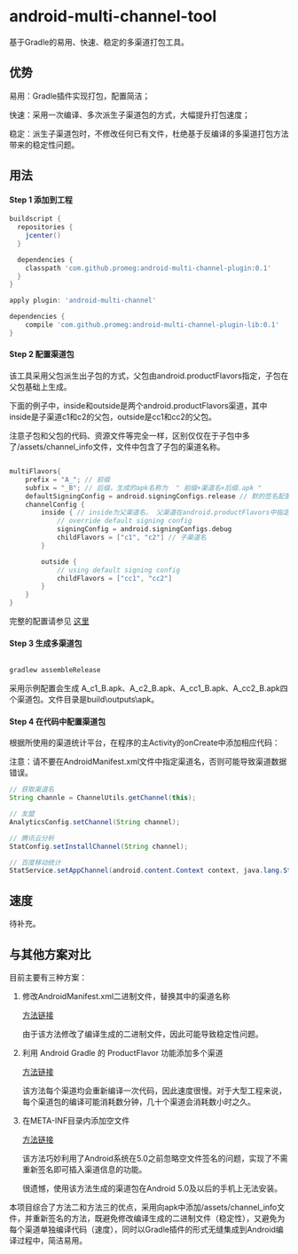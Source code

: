 # android-multi-channel-tool
基于Gradle的易用、快速、稳定的多渠道打包工具。

## 优势
易用：Gradle插件实现打包，配置简洁；

快速：采用一次编译、多次派生子渠道包的方式，大幅提升打包速度；

稳定：派生子渠道包时，不修改任何已有文件，杜绝基于反编译的多渠道打包方法带来的稳定性问题。

## 用法

#### Step 1  添加到工程

```groovy
buildscript {
  repositories {
    jcenter()
  }

  dependencies {
    classpath 'com.github.promeg:android-multi-channel-plugin:0.1'
  }
}

apply plugin: 'android-multi-channel'

dependencies {
    compile 'com.github.promeg:android-multi-channel-plugin-lib:0.1'
}

```

#### Step 2  配置渠道包

该工具采用父包派生出子包的方式，父包由android.productFlavors指定，子包在父包基础上生成。

下面的例子中，inside和outside是两个android.productFlavors渠道，其中inside是子渠道c1和c2的父包，outside是cc1和cc2的父包。

注意子包和父包的代码、资源文件等完全一样，区别仅仅在于子包中多了/assets/channel_info文件，文件中包含了子包的渠道名称。

```groovy

multiFlavors{
    prefix = "A_"; // 前缀
    subfix = "_B"; // 后缀，生成的apk名称为  " 前缀+渠道名+后缀.apk "
    defaultSigningConfig = android.signingConfigs.release // 默的签名配置
    channelConfig {
        inside { // inside为父渠道名， 父渠道在android.productFlavors中指定
            // override default signing config
            signingConfig = android.signingConfigs.debug
            childFlavors = ["c1", "c2"] // 子渠道名
        }

        outside {
            // using default signing config
            childFlavors = ["cc1", "cc2"]
        }
    }
}

```

完整的配置请参见 [这里](https://github.com/promeG/android-multi-channel-tool/blob/master/example/build.gradle)

#### Step 3  生成多渠道包

``` groovy

gradlew assembleRelease

```

采用示例配置会生成 A_c1_B.apk、A_c2_B.apk、A_cc1_B.apk、A_cc2_B.apk四个渠道包。文件目录是build\outputs\apk。

#### Step 4  在代码中配置渠道包

根据所使用的渠道统计平台，在程序的主Activity的onCreate中添加相应代码：

注意：请不要在AndroidManifest.xml文件中指定渠道名，否则可能导致渠道数据错误。

```java
// 获取渠道名
String channle = ChannelUtils.getChannel(this);

// 友盟
AnalyticsConfig.setChannel(String channel);

// 腾讯云分析
StatConfig.setInstallChannel(String channel);

// 百度移动统计
StatService.setAppChannel(android.content.Context context, java.lang.String appChannel, boolean saveChannelWithCode);

```

## 速度

待补充。

## 与其他方案对比

目前主要有三种方案：

1. 修改AndroidManifest.xml二进制文件，替换其中的渠道名称

   [方法链接](https://github.com/umeng/umeng-muti-channel-build-tool)
  
   由于该方法修改了编译生成的二进制文件，因此可能导致稳定性问题。 

2. 利用 Android Gradle 的 ProductFlavor 功能添加多个渠道

   [方法链接](https://github.com/umeng/umeng-muti-channel-build-tool/tree/master/Gradle)
   
   该方法每个渠道均会重新编译一次代码，因此速度很慢。对于大型工程来说，每个渠道包的编译可能消耗数分钟，几十个渠道会消耗数小时之久。 

3. 在META-INF目录内添加空文件

   [方法链接](http://tech.meituan.com/mt-apk-packaging.html)
   
   该方法巧妙利用了Android系统在5.0之前忽略空文件签名的问题，实现了不需重新签名即可插入渠道信息的功能。
   
   很遗憾，使用该方法生成的渠道包在Android 5.0及以后的手机上无法安装。
   

本项目综合了方法二和方法三的优点，采用向apk中添加/assets/channel_info文件，并重新签名的方法，既避免修改编译生成的二进制文件（稳定性），又避免为每个渠道单独编译代码（速度），同时以Gradle插件的形式无缝集成到Android编译过程中，简洁易用。



